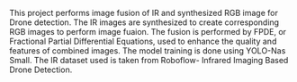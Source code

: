 This project performs image fusion of IR and synthesized RGB image for Drone detection. The IR images are synthesized to create corresponding RGB images to perform image fuaion.
The fusion is performed by FPDE, or Fractional Partial Differential Equations, used to enhance the quality and features of combined images. 
The model training is done using YOLO-Nas Small. 
The IR dataset used is taken from Roboflow- Infrared Imaging Based Drone Detection.

